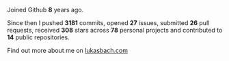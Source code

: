 Joined Github **8** years ago.

Since then I pushed **3181** commits, opened **27** issues, submitted **26** pull requests, received **308** stars across **78** personal projects and contributed to **14** public repositories.

Find out more about me on [lukasbach.com](https://lukasbach.com)
